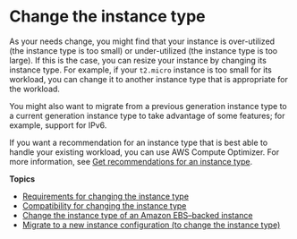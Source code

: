# Change the instance type<a name="ec2-instance-resize"></a>

As your needs change, you might find that your instance is over\-utilized \(the instance type is too small\) or under\-utilized \(the instance type is too large\)\. If this is the case, you can resize your instance by changing its instance type\. For example, if your `t2.micro` instance is too small for its workload, you can change it to another instance type that is appropriate for the workload\.

You might also want to migrate from a previous generation instance type to a current generation instance type to take advantage of some features; for example, support for IPv6\.

If you want a recommendation for an instance type that is best able to handle your existing workload, you can use AWS Compute Optimizer\. For more information, see [Get recommendations for an instance type](ec2-instance-recommendations.md)\.

**Topics**
+ [Requirements for changing the instance type](resize-requirements.md)
+ [Compatibility for changing the instance type](resize-limitations.md)
+ [Change the instance type of an Amazon EBS–backed instance](resize-ebs-backed-instance.md)
+ [Migrate to a new instance configuration \(to change the instance type\)](migrate-instance-configuration.md)